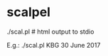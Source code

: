 # scalpel
./scal.pl <judge initials> <month> <day> <year> # html output to stdio 

E.g.: ./scal.pl KBG 30 June 2017
